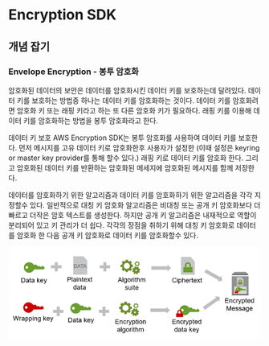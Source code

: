 # Encryption SDK

## 개념 잡기

### Envelope Encryption - 봉투 암호화

암호화된 데이터의 보안은 데이터를 암호화시킨 데이터 키를 보호하는데 달려있다.
데이터 키를 보호하는 방법중 하나는 데이터 키를 암호화하는 것이다.
데이터 키를 암호화려면 암호화 키 또는 래핑 키라고 하는 또 다른 암호화 키가 필요하다.
래핑 키를 이용해 데이터 키를 암호화하는 방법을 봉투 암호화라고 한다.

데이터 키 보호
AWS Encryption SDK는 봉투 암호화를 사용하여 데이터 키를 보호한다.
먼저 메시지를 고유 데이터 키로 암호화한후 사용자가 설정한 (이때 설정은 keyring or master key provider를 통해 할수 있다.) 래핑 키로 데이터 키를 암호화 한다.
그리고 암호화된 데이터 키를 반환하는 암호화된 메세지에 암호화된 메시지를 함께 저장한다.

데이터를 암호화하기 위한 알고리즘과 데이터 키를 암호화하기 위한 알고리즘을 각각 지정할수 있다.
일반적으로 대칭 키 암호화 알고리즘은 비대칭 또는 공개 키 암호화보다 더 빠르고 더작은 암호 텍스트를 생성한다.
하지만 공개 키 알고리즘은 내재적으로 역할이 분리되어 있고 키 관리가 더 쉽다.
각각의 장점을 취하기 위해 대칭 키 암호화로 데이터를 암호화 한 다음 공개 키 암호화로 데이터 키를 암호화할수 있다.
<center><img src="envelope-encryption-70.png"></center>



